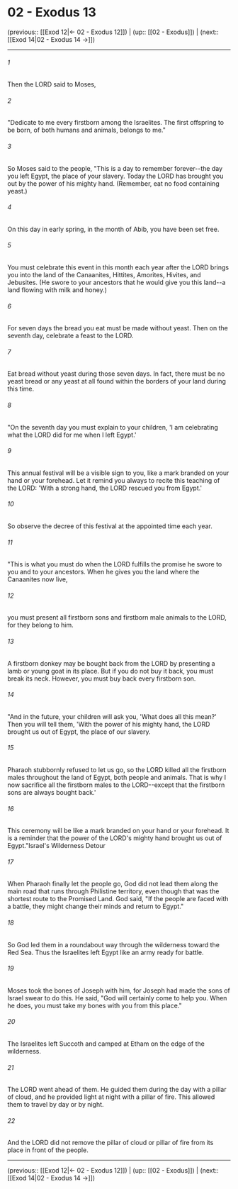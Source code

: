 # 02 - Exodus 13

(previous:: [[Exod 12|← 02 - Exodus 12]]) | (up:: [[02 - Exodus]]) | (next:: [[Exod 14|02 - Exodus 14 →]])

***


###### 1 
Then the LORD said to Moses, 

###### 2 
"Dedicate to me every firstborn among the Israelites. The first offspring to be born, of both humans and animals, belongs to me." 

###### 3 
So Moses said to the people, "This is a day to remember forever--the day you left Egypt, the place of your slavery. Today the LORD has brought you out by the power of his mighty hand. (Remember, eat no food containing yeast.) 

###### 4 
On this day in early spring, in the month of Abib, you have been set free. 

###### 5 
You must celebrate this event in this month each year after the LORD brings you into the land of the Canaanites, Hittites, Amorites, Hivites, and Jebusites. (He swore to your ancestors that he would give you this land--a land flowing with milk and honey.) 

###### 6 
For seven days the bread you eat must be made without yeast. Then on the seventh day, celebrate a feast to the LORD. 

###### 7 
Eat bread without yeast during those seven days. In fact, there must be no yeast bread or any yeast at all found within the borders of your land during this time. 

###### 8 
"On the seventh day you must explain to your children, 'I am celebrating what the LORD did for me when I left Egypt.' 

###### 9 
This annual festival will be a visible sign to you, like a mark branded on your hand or your forehead. Let it remind you always to recite this teaching of the LORD: 'With a strong hand, the LORD rescued you from Egypt.' 

###### 10 
So observe the decree of this festival at the appointed time each year. 

###### 11 
"This is what you must do when the LORD fulfills the promise he swore to you and to your ancestors. When he gives you the land where the Canaanites now live, 

###### 12 
you must present all firstborn sons and firstborn male animals to the LORD, for they belong to him. 

###### 13 
A firstborn donkey may be bought back from the LORD by presenting a lamb or young goat in its place. But if you do not buy it back, you must break its neck. However, you must buy back every firstborn son. 

###### 14 
"And in the future, your children will ask you, 'What does all this mean?' Then you will tell them, 'With the power of his mighty hand, the LORD brought us out of Egypt, the place of our slavery. 

###### 15 
Pharaoh stubbornly refused to let us go, so the LORD killed all the firstborn males throughout the land of Egypt, both people and animals. That is why I now sacrifice all the firstborn males to the LORD--except that the firstborn sons are always bought back.' 

###### 16 
This ceremony will be like a mark branded on your hand or your forehead. It is a reminder that the power of the LORD's mighty hand brought us out of Egypt."Israel's Wilderness Detour 

###### 17 
When Pharaoh finally let the people go, God did not lead them along the main road that runs through Philistine territory, even though that was the shortest route to the Promised Land. God said, "If the people are faced with a battle, they might change their minds and return to Egypt." 

###### 18 
So God led them in a roundabout way through the wilderness toward the Red Sea. Thus the Israelites left Egypt like an army ready for battle. 

###### 19 
Moses took the bones of Joseph with him, for Joseph had made the sons of Israel swear to do this. He said, "God will certainly come to help you. When he does, you must take my bones with you from this place." 

###### 20 
The Israelites left Succoth and camped at Etham on the edge of the wilderness. 

###### 21 
The LORD went ahead of them. He guided them during the day with a pillar of cloud, and he provided light at night with a pillar of fire. This allowed them to travel by day or by night. 

###### 22 
And the LORD did not remove the pillar of cloud or pillar of fire from its place in front of the people.

***

(previous:: [[Exod 12|← 02 - Exodus 12]]) | (up:: [[02 - Exodus]]) | (next:: [[Exod 14|02 - Exodus 14 →]])
